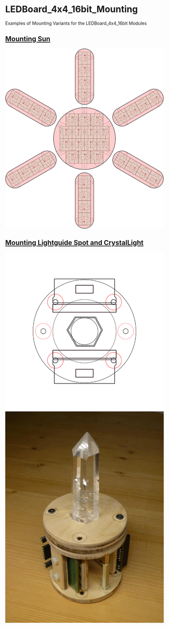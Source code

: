 # LEDBoard_4x4_16bit_Mounting
Examples of Mounting Variants for the LEDBoard_4x4_16bit Modules

## [Mounting Sun](https://github.com/s-light/LEDBoard_Layout_Sun)

![Mounting Sun](https://github.com/s-light/LEDBoard_Layout_Sun/blob/master/mounting_sun/mounting_sun.svg)

## [Mounting Lightguide Spot and CrystalLight](mounting_lightguideto.md)
![Lightguide Spot](mounting_lightguide_spot_17mm/mounting_lightguide_spot_17mm.svg)
![Lightguide Spot](mounting_lightguide_spot_17mm/photos/P1640577_small.jpg)
